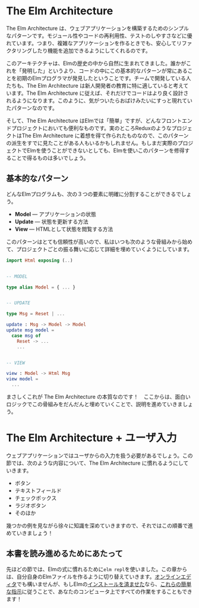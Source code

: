 <!--
# The Elm Architecture
-->

# The Elm Architecture 

<!--
The Elm Architecture is a simple pattern for architecting webapps. It is great for modularity, code reuse, and testing. Ultimately, it makes it easy to create complex web apps that stay healthy as you refactor and add features.
-->

The Elm Architecture は、ウェブアプリケーションを構築するためのシンプルなパターンです。モジュール性やコードの再利用性、テストのしやすさなどに優れています。つまり、複雑なアプリケーションを作るときでも、安心してリファクタリングしたり機能を追加できるようにしてくれるのです。

<!--
This architecture seems to emerge naturally in Elm. Rather than someone “inventing” it, early Elm programmers kept discovering the same basic patterns in their code. Teams have found this particularly nice for onboarding new developers. Code just turns out well-architected. It is kind of spooky.
-->

このアーキテクチャは、Elmの歴史の中から自然に生まれてきました。誰かがこれを「発明した」というより、コードの中にこの基本的なパターンが常にあることを初期のElmプログラマが発見したということです。チームで開発している人たちも、The Elm Architecture は新人開発者の教育に特に適していると考えています。The Elm Architecture に従えば、それだけでコードはより良く設計されるようになります。このように、気がついたらおばけみたいにすっと現れていたパターンなのです。

<!--
So The Elm Architecture is *easy* in Elm, but it is useful in any front-end project. In fact, projects like Redux have been inspired by The Elm Architecture, so you may have already seen derivatives of this pattern. Point is, even if you ultimately cannot use Elm at work yet, you will get a lot out of using Elm and internalizing this pattern.
-->

そして、The Elm Architecture はElmでは「簡単」ですが、どんなフロントエンドプロジェクトにおいても便利なものです。実のところReduxのようなプロジェクトはThe Elm Architecture に着想を得て作られたものなので、このパターンの派生をすでに見たことがある人もいるかもしれません。もしまだ実際のプロジェクトでElmを使うことができないとしても、Elmを使いこのパターンを修得することで得るものは多いでしょう。

[Elm]: https://elm-lang.org/
[TodoMVC]: https://github.com/evancz/elm-todomvc
[dreamwriter]: https://github.com/rtfeldman/dreamwriter#dreamwriter
[NoRedInk]: https://www.noredink.com/
[CircuitHub]: https://www.circuithub.com/
[Pivotal]: https://www.pivotaltracker.com/blog/Elm-pivotal-tracker/


<!--
## The Basic Pattern
-->

## 基本的なパターン

<!--
The logic of every Elm program will break up into three cleanly separated parts:
-->

どんなElmプログラムも、次の３つの要素に明確に分割することができるでしょう。

<!--
  * **Model** &mdash; the state of your application
  * **Update** &mdash; a way to update your state
  * **View** &mdash; a way to view your state as HTML
-->

  * **Model** &mdash; アプリケーションの状態
  * **Update** &mdash; 状態を更新する方法
  * **View** &mdash; HTMLとして状態を閲覧する方法

<!--
This pattern is so reliable that I always start with the following skeleton and fill in details for my particular case.
-->

このパターンはとても信頼性が高いので、私はいつも次のような骨組みから始めて、プロジェクトごとの振る舞いに応じて詳細を埋めていくようにしています。

```elm
import Html exposing (..)


-- MODEL

type alias Model = { ... }


-- UPDATE

type Msg = Reset | ...

update : Msg -> Model -> Model
update msg model =
  case msg of
    Reset -> ...
    ...


-- VIEW

view : Model -> Html Msg
view model =
  ...
```

<!--
That is really the essence of The Elm Architecture! We will proceed by filling in this skeleton with increasingly interesting logic.
-->

まさしくこれが The Elm Architecture の本質なのです！　ここからは、面白いロジックでこの骨組みをだんだんと埋めていくことで、説明を進めていきましょう。


<!--
# The Elm Architecture + User Input
-->

# The Elm Architecture  + ユーザ入力

<!--
Your web app is going to need to deal with user input. This section will get you familiar with The Elm Architecture in the context of things like:
-->

ウェブアプリケーションではユーザからの入力を扱う必要があるでしょう。この節では、次のような内容について、The Elm Architecture に慣れるようにしていきます。

<!--
  - Buttons
  - Text Fields
  - Check Boxes
  - Radio Buttons
  - etc.
-->

  - ボタン
  - テキストフィールド
  - チェックボックス
  - ラジオボタン
  - そのほか

<!--
We will go through a few examples that build knowledge gradually, so go in order!
-->

幾つかの例を見ながら徐々に知識を深めていきますので、それではこの順番で進めていきましょう！


<!--
## Follow Along
-->

## 本書を読み進めるためにあたって

<!--
In the last section we used `elm repl` to get comfortable with Elm expressions. In this section, we are switching to creating Elm files of our own. You can do that in [the online editor](https://ellie-app.com/new), or if you have Elm [installed](/install.html), you can follow [these simple instructions](https://github.com/evancz/elm-architecture-tutorial#run-the-examples) to get everything working on your computer!
-->

先ほどの節では、Elmの式に慣れるために`elm repl`を使いました。この章からは、自分自身のElmファイルを作るように切り替えていきます。[オンラインエディタ](https://ellie-app.com/new)でも構いませんが、もしElmの[インストールを済ませた](/install.html)なら、[これらの簡単な指示](https://github.com/evancz/elm-architecture-tutorial#run-the-examples)に従うことで、あなたのコンピュータ上ですべての作業をすることもできます！
